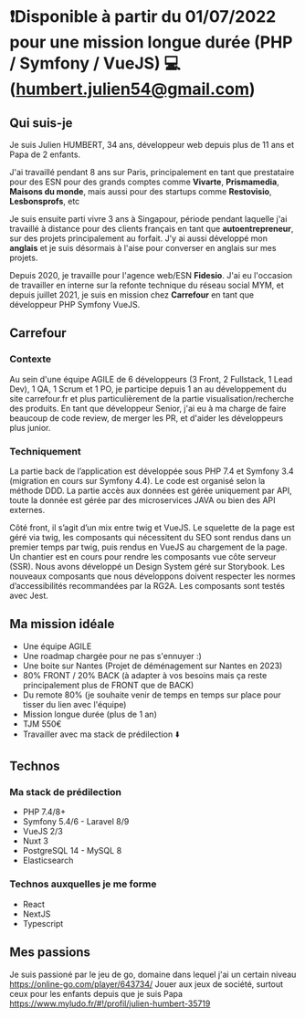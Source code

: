 # ❗️Disponible à partir du 01/07/2022 pour une mission longue durée (PHP / Symfony / VueJS) 💻 (humbert.julien54@gmail.com)

## Qui suis-je

Je suis Julien HUMBERT, 34 ans, développeur web depuis plus de 11 ans et Papa de 2 enfants.

J'ai travaillé pendant 8 ans sur Paris, principalement en tant que prestataire pour des ESN pour des grands comptes comme **Vivarte**, **Prismamedia**, **Maisons du monde**, mais aussi pour des startups comme **Restovisio**, **Lesbonsprofs**, etc

Je suis ensuite parti vivre 3 ans à Singapour, période pendant laquelle j'ai travaillé à distance pour des clients français en tant que **autoentrepreneur**, sur des projets principalement au forfait. J'y ai aussi développé mon **anglais** et je suis désormais à l'aise pour converser en anglais sur mes projets.

Depuis 2020, je travaille pour l'agence web/ESN **Fidesio**. J'ai eu l'occasion de travailler en interne sur la refonte technique du réseau social MYM, et depuis juillet 2021, je suis en mission chez **Carrefour** en tant que développeur PHP Symfony VueJS.

## Carrefour

### Contexte

Au sein d'une équipe AGILE de 6 développeurs (3 Front, 2 Fullstack, 1 Lead Dev), 1 QA, 1 Scrum et 1 PO, je participe depuis 1 an au développement du site carrefour.fr et plus particulièrement de la partie visualisation/recherche des produits.
En tant que développeur Senior, j'ai eu à ma charge de faire beaucoup de code review, de merger les PR, et d'aider les développeurs plus junior.

### Techniquement

La partie back de l’application est développée sous PHP 7.4 et Symfony 3.4 (migration en cours sur Symfony 4.4). Le code est organisé selon la méthode DDD. La partie accès aux données est gérée uniquement par API, toute la donnée est gérée par des microservices JAVA ou bien des API externes.

Côté front, il s’agit d’un mix entre twig et VueJS. Le squelette de la page est géré via twig, les composants qui nécessitent du SEO sont rendus dans un premier temps par twig, puis rendus en VueJS au chargement de la page. Un chantier est en cours pour rendre les composants vue côte serveur (SSR).
Nous avons développé un Design System géré sur Storybook. Les nouveaux composants que nous développons doivent respecter les normes d’accessibilités recommandées par la RG2A.
Les composants sont testés avec Jest.

## Ma mission idéale

- Une équipe AGILE
- Une roadmap chargée pour ne pas s'ennuyer :)
- Une boite sur Nantes (Projet de déménagement sur Nantes en 2023)
- 80% FRONT / 20% BACK (à adapter à vos besoins mais ça reste principalement plus de FRONT que de BACK)
- Du remote 80% (je souhaite venir de temps en temps sur place pour tisser du lien avec l'équipe)
- Mission longue durée (plus de 1 an)
- TJM 550€
- Travailler avec ma stack de prédilection ⬇️

## Technos

### Ma stack de prédilection

- PHP 7.4/8+
- Symfony 5.4/6 - Laravel 8/9
- VueJS 2/3
- Nuxt 3
- PostgreSQL 14 - MySQL 8
- Elasticsearch

### Technos auxquelles je me forme

- React
- NextJS
- Typescript

## Mes passions

Je suis passioné par le jeu de go, domaine dans lequel j'ai un certain niveau https://online-go.com/player/643734/
Jouer aux jeux de société, surtout ceux pour les enfants depuis que je suis Papa https://www.myludo.fr/#!/profil/julien-humbert-35719
